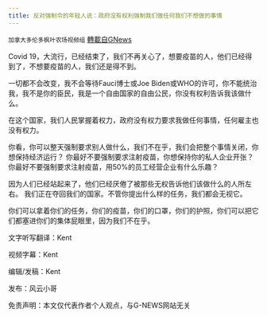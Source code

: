 ```yaml
---
title: 反对强制令的年轻人说：政府没有权利强制我们做任何我们不想做的事情
---
```

`加拿大多伦多枫叶农场视频组` [轉載自GNews](https://gnews.org/zh-hans/1610011/)

Covid 19，大流行，已经结束了，我们不再关心了，想要疫苗的人，他们已经得到了，不想要疫苗的人，我们还是得不到。

一切都不会改变，我不会等待Fauci博士或Joe Biden或WHO的许可，你不能统治我，我不是你的臣民，我是一个自由国家的自由公民，你没有权利告诉我该做什么。

在这个国家，我们人民掌握着权力，政府没有权力要求我做任何事情，任何雇主也没有权力。

你看，你可以整天强制要求别人做什么，我们不在乎，我们会把整个事情关闭，你想保持经济运行？ 你最好不要强制要求注射疫苗，你想保持你的私人企业开张？ 你最好不要强制要求注射疫苗，用50%的员工经营企业有什么乐趣？

因为人们已经站起来了，他们已经厌倦了被那些无权告诉他们该做什么的人所左右。
我们正在夺回我们的国家。不管你提出什么样的任务，我们都会无视它。

你们可以拿着你们的任务，你们的疫苗，你们的口罩，你们的护照，你们可以把它们都塞进你们的集体屁眼里，因为我们不在乎。

文字听写翻译：Kent

视频字幕：Kent

编辑/发稿：Kent

发布：风云小哥

免责声明：本文仅代表作者个人观点，与G-NEWS网站无关
